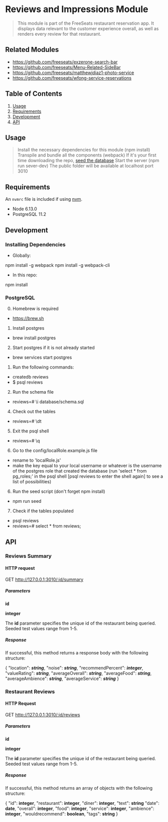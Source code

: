 # Reviews and Impressions Module

> This module is part of the FreeSeats restaurant reservation app. It displays data relevant to the customer experience overall, as well as renders every review for that restaurant.

## Related Modules

  - https://github.com/freeseats/exzerone-search-bar
  - https://github.com/freeseats/Menu-Related-SideBar
  - https://github.com/freeseats/matthewjdiaz1-photo-service
  - https://github.com/freeseats/wfong-service-reservations

## Table of Contents

1. [Usage](#Usage)
1. [Requirements](#requirements)
1. [Development](#development)
1. [API](#api)

## Usage

> Install the necessary dependencies for this module (npm install)
> Transpile and bundle all the components (webpack)
> If it's your first time downloading the repo, [seed the database](#postgresql)
> Start the server (npm run sever-dev)
> The public folder will be available at localhost port 3010

## Requirements

An `nvmrc` file is included if using [nvm](https://github.com/creationix/nvm).

- Node 6.13.0
- PostgreSQL 11.2

## Development

### Installing Dependencies

 - Globally:

npm install -g webpack
npm install -g webpack-cli

 - In this repo:

npm install

### PostgreSQL

0) Homebrew is required
  - https://brew.sh
1) Install postgres
  - brew install postgres
2) Start postgres if it is not already started
  - brew services start postgres
1) Run the following commands:
  - createdb reviews
  - $ psql reviews
2) Run the schema file
  - reviews=# \i database/schema.sql
4) Check out the tables
  - reviews=# \dt
5) Exit the psql shell
  - reviews=# \q
6) Go to the config/localRole.example.js file
  - rename to 'localRole.js'
  - make the key equal to your local username or whatever is the username of the postgres role that created the database (run 'select * from pg_roles;' in the psql shell [psql reviews to enter the shell again] to see a list of possibilities)
6) Run the seed script (don't forget npm install)
  - npm run seed
7) Check if the tables populated
  - psql reviews
  - reviews=# select * from reviews;

## API

### Reviews Summary

#### HTTP request

GET http://127.0.0.1:3010/:id/summary

##### Parameters
**id**

**integer**

The **id** parameter specifies the unique id of the restaurant being queried. Seeded test values range from 1-5.

##### Response

If successful, this method returns a response body with the following structure:

{
  "location": **_string_**,
  "noise": **_string_**,
  "recommendPercent": **_integer_**,
  "valueRating": **_string_**,
  "averageOverall": **_string_**,
  "averageFood": **_string_**,
  "averageAmbience": **_string_**,
  "averageService": **_string_**
}

### Restaurant Reviews

#### HTTP Request

GET http://127.0.0.1:3010/:id/reviews

##### Parameters
**id**

**integer**

The **id** parameter specifies the unique id of the restaurant being queried. Seeded test values range from 1-5.

##### Response

If successful, this method returns an array of objects with the following structure:

{
  "id": **integer**,
  "restaurant": **integer**,
  "diner": **integer**,
  "text": **string**
  "date": **date**,
  "overall": **integer**,
  "food": **integer**,
  "service": **integer**,
  "ambience": **integer**,
  "wouldrecommend": **boolean**,
  "tags": **string**
}


